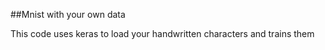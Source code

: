 ##Mnist with your own data

  This code uses keras to load your handwritten characters and trains them
  